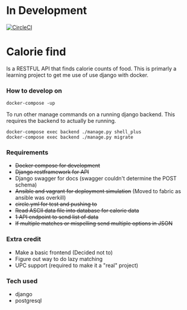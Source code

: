 # In Development
[![CircleCI](https://circleci.com/gh/banjocat/calorie-find/tree/master.svg?style=svg)](https://circleci.com/gh/banjocat/calorie-find/tree/master)

# Calorie find 
Is a RESTFUL API that finds calorie counts of food.
This is primarly a learning project to get me use of use django with docker.

### How to develop on
`docker-compose -up`

To run other manage commands on a running django backend. This requires the backend to actually be running.
```
docker-compose exec backend ./manage.py shell_plus
docker-compose exec backend ./manage.py migrate
```

### Requirements
* ~~Docker compose for development~~
* ~~Django restframework for API~~
* Django swagger for docs (swagger couldn't determine the POST schema)
* ~~Ansible and vagrant for deployment simulation~~ (Moved to fabric as ansible was overkill)
* ~~circle.yml for test and pushing to~~
* ~~Read ASCII data file into database for calorie data~~
* ~~1 API endpoint to send list of data~~
* ~~If multiple matches or mispelling send multiple options in JSON~~

### Extra credit
* Make a basic frontend (Decided not to)
* Figure out way to do lazy matching
* UPC support (required to make it a "real" project)

### Tech used
* django
* postgresql



